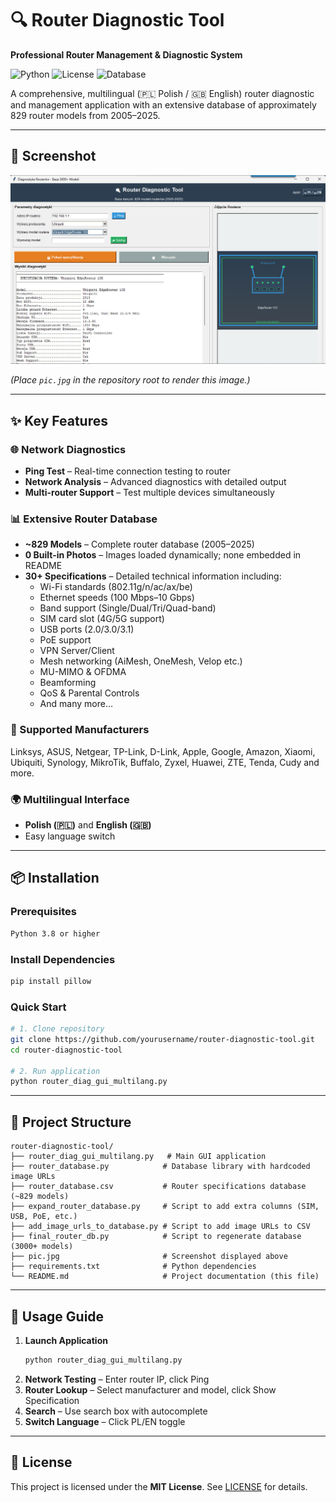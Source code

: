 # 🔍 Router Diagnostic Tool

**Professional Router Management & Diagnostic System**

![Python](https://img.shields.io/badge/Python-3.8+-blue.svg)
![License](https://img.shields.io/badge/License-MIT-green.svg)
![Database](https://img.shields.io/badge/Routers-829-orange.svg)

A comprehensive, multilingual (🇵🇱 Polish / 🇬🇧 English) router diagnostic and management application with an extensive database of approximately 829 router models from 2005–2025.

---

## 📸 Screenshot

![Application Screenshot](pic.jpg)

*(Place `pic.jpg` in the repository root to render this image.)*

---

## ✨ Key Features

### 🌐 Network Diagnostics
- **Ping Test** – Real-time connection testing to router
- **Network Analysis** – Advanced diagnostics with detailed output
- **Multi-router Support** – Test multiple devices simultaneously

### 📊 Extensive Router Database
- **~829 Models** – Complete router database (2005–2025)
- **0 Built-in Photos** – Images loaded dynamically; none embedded in README
- **30+ Specifications** – Detailed technical information including:
  - Wi-Fi standards (802.11g/n/ac/ax/be)
  - Ethernet speeds (100 Mbps–10 Gbps)
  - Band support (Single/Dual/Tri/Quad-band)
  - SIM card slot (4G/5G support)
  - USB ports (2.0/3.0/3.1)
  - PoE support
  - VPN Server/Client
  - Mesh networking (AiMesh, OneMesh, Velop etc.)
  - MU-MIMO & OFDMA
  - Beamforming
  - QoS & Parental Controls
  - And many more…

### 🏢 Supported Manufacturers
Linksys, ASUS, Netgear, TP-Link, D-Link, Apple, Google, Amazon, Xiaomi, Ubiquiti, Synology, MikroTik, Buffalo, Zyxel, Huawei, ZTE, Tenda, Cudy and more.

### 🌍 Multilingual Interface
- **Polish (🇵🇱)** and **English (🇬🇧)**
- Easy language switch

---

## 📦 Installation

### Prerequisites
```bash
Python 3.8 or higher
```

### Install Dependencies
```bash
pip install pillow
```

### Quick Start
```bash
# 1. Clone repository
git clone https://github.com/yourusername/router-diagnostic-tool.git
cd router-diagnostic-tool

# 2. Run application
python router_diag_gui_multilang.py
```

---

## 📁 Project Structure

```
router-diagnostic-tool/
├── router_diag_gui_multilang.py   # Main GUI application
├── router_database.py            # Database library with hardcoded image URLs
├── router_database.csv           # Router specifications database (~829 models)
├── expand_router_database.py     # Script to add extra columns (SIM, USB, PoE, etc.)
├── add_image_urls_to_database.py # Script to add image URLs to CSV
├── final_router_db.py            # Script to regenerate database (3000+ models)
├── pic.jpg                       # Screenshot displayed above
├── requirements.txt              # Python dependencies
└── README.md                     # Project documentation (this file)
```

---

## 🚀 Usage Guide

1. **Launch Application**
   ```bash
   python router_diag_gui_multilang.py
   ```
2. **Network Testing** – Enter router IP, click Ping
3. **Router Lookup** – Select manufacturer and model, click Show Specification
4. **Search** – Use search box with autocomplete
5. **Switch Language** – Click PL/EN toggle

---

## 📝 License

This project is licensed under the **MIT License**. See [LICENSE](LICENSE) for details.
